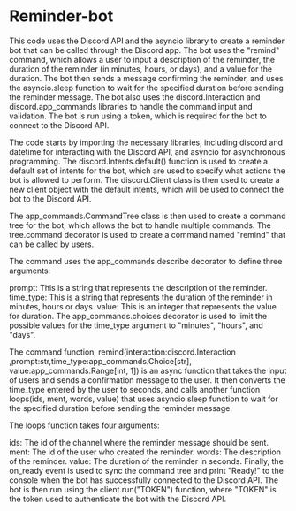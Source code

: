 # Reminder-bot

This code uses the Discord API and the asyncio library to create a reminder bot that can be called through the Discord app. The bot uses the "remind" command, which allows a user to input a description of the reminder, the duration of the reminder (in minutes, hours, or days), and a value for the duration. The bot then sends a message confirming the reminder, and uses the asyncio.sleep function to wait for the specified duration before sending the reminder message. The bot also uses the discord.Interaction and discord.app_commands libraries to handle the command input and validation. The bot is run using a token, which is required for the bot to connect to the Discord API.

The code starts by importing the necessary libraries, including discord and datetime for interacting with the Discord API, and asyncio for asynchronous programming. The discord.Intents.default() function is used to create a default set of intents for the bot, which are used to specify what actions the bot is allowed to perform. The discord.Client class is then used to create a new client object with the default intents, which will be used to connect the bot to the Discord API.

The app_commands.CommandTree class is then used to create a command tree for the bot, which allows the bot to handle multiple commands. The tree.command decorator is used to create a command named "remind" that can be called by users.

The command uses the app_commands.describe decorator to define three arguments:

prompt: This is a string that represents the description of the reminder.
time_type: This is a string that represents the duration of the reminder in minutes, hours or days.
value: This is an integer that represents the value for duration.
The app_commands.choices decorator is used to limit the possible values for the time_type argument to "minutes", "hours", and "days".

The command function, remind(interaction:discord.Interaction ,prompt:str,time_type:app_commands.Choice[str], value:app_commands.Range[int, 1]) is an async function that takes the input of users and sends a confirmation message to the user. It then converts the time_type entered by the user to seconds, and calls another function loops(ids, ment, words, value) that uses asyncio.sleep function to wait for the specified duration before sending the reminder message.

The loops function takes four arguments:

ids: The id of the channel where the reminder message should be sent.
ment: The id of the user who created the reminder.
words: The description of the reminder.
value: The duration of the reminder in seconds.
Finally, the on_ready event is used to sync the command tree and print "Ready!" to the console when the bot has successfully connected to the Discord API. The bot is then run using the client.run("TOKEN") function, where "TOKEN" is the token used to authenticate the bot with the Discord API.
